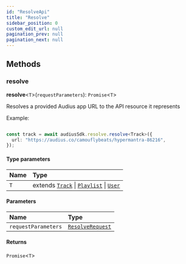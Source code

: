 ```yaml
---
id: "ResolveApi"
title: "Resolve"
sidebar_position: 0
custom_edit_url: null
pagination_prev: null
pagination_next: null
---
```


## Methods

### resolve

**resolve**<`T`\>(`requestParameters`): `Promise`<`T`\>

Resolves a provided Audius app URL to the API resource it represents

Example:

```typescript

const track = await audiusSdk.resolve.resolve<Track>({
  url: "https://audius.co/camouflybeats/hypermantra-86216",
});

```

#### Type parameters

| Name | Type |
| :------ | :------ |
| `T` | extends [`Track`](../interfaces/Track.md) \| [`Playlist`](../interfaces/Playlist.md) \| [`User`](../interfaces/User.md) |

#### Parameters

| Name | Type |
| :------ | :------ |
| `requestParameters` | [`ResolveRequest`](../interfaces/ResolveRequest.md) |

#### Returns

`Promise`<`T`\>
